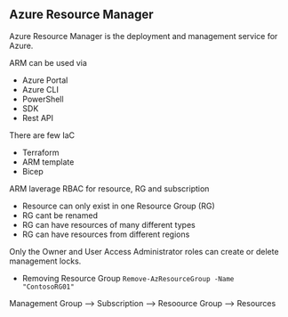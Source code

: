 
## Azure Resource Manager

Azure Resource Manager is the deployment and management service for Azure.

ARM can be used via 
- Azure Portal
- Azure CLI 
- PowerShell
- SDK
- Rest API 

There are few IaC 
- Terraform
- ARM template
- Bicep

ARM laverage RBAC for resource, RG and  subscription

- Resource can only exist in one Resource Group (RG)
- RG cant be renamed
- RG can have resources of many different types
- RG can have resources from different regions 

Only the Owner and User Access Administrator roles can create or delete management locks.

- Removing Resource Group 
`Remove-AzResourceGroup -Name "ContosoRG01"`


Management Group --> Subscription --> Resoource Group --> Resources